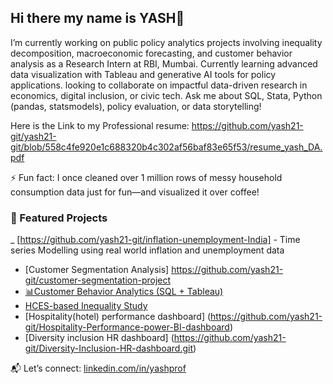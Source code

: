 ## Hi there my name is YASH👋

I’m currently working on public policy analytics projects involving inequality decomposition, macroeconomic forecasting, and customer behavior analysis as a Research Intern at RBI, Mumbai.
Currently learning advanced data visualization with Tableau and generative AI tools for policy applications.
looking to collaborate on impactful data-driven research in economics, digital inclusion, or civic tech.
Ask me about SQL, Stata, Python (pandas, statsmodels), policy evaluation, or data storytelling!

Here is the Link to my Professional resume: https://github.com/yash21-git/yash21-git/blob/558c4fe920e1c688320b4c302af56baf83e65f53/resume_yash_DA.pdf


⚡ Fun fact: I once cleaned over 1 million rows of messy household consumption data just for fun—and visualized it over coffee!

### 📂 Featured Projects
_ [https://github.com/yash21-git/inflation-unemployment-India] - Time series Modelling using real world inflation and unemployment data
- [Customer Segmentation Analysis] https://github.com/yash21-git/customer-segmentation-project
- [📊Customer Behavior Analytics (SQL + Tableau)](https://github.com/yash21-git/customer-Analytics-using-SQL)  
- [ HCES-based Inequality Study](https://github.com/yash21-git/Sales-Analysis-Database)  
- [Hospitality(hotel) performance dashboard] (https://github.com/yash21-git/Hospitality-Performance-power-BI-dashboard)
- [Diversity inclusion HR dashboard] (https://github.com/yash21-git/Diversity-Inclusion-HR-dashboard.git)

 
📬 Let’s connect: [linkedin.com/in/yashprof](https://linkedin.com/in/yashprof)

